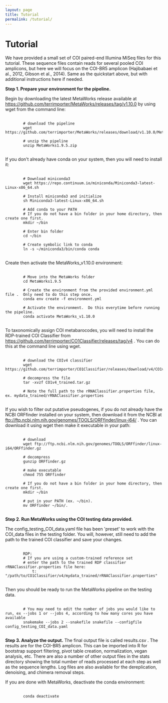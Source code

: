 ```yaml
---
layout: page
title: Tutorial
permalink: /tutorial/
---
```


<h1>Tutorial</h1>

We have provided a small set of COI paired-end Illumina MiSeq files for this tutorial.  These sequence files contain reads for several pooled COI amplicons, but here we will focus on the COI-BR5 amplicon (Hajibabaei et al., 2012, Gibson et al., 2014).  Same as the quickstart above, but with additional instructions here if needed.

**Step 1.  Prepare your environment for the pipeline.**

Begin by downloading the latest MetaWorks release available at https://github.com/terrimporter/MetaWorks/releases/tag/v1.10.0 by using wget from the command line:

<pre>
    <code>
        # download the pipeline
        wget https://github.com/terrimporter/MetaWorks/releases/download/v1.10.0/MetaWorks1.9.5.tar.gz

        # unzip the pipeline
        unzip MetaWorks1.9.5.zip
    </code>
</pre>

If you don't already have conda on your system, then you will need to install it:

<pre>
    <code>
        # Download miniconda3
        wget https://repo.continuum.io/miniconda/Miniconda3-latest-Linux-x86_64.sh

        # Install miniconda3 and initialize
        sh Miniconda3-latest-Linux-x86_64.sh

        # Add conda to your PATH
        # If you do not have a bin folder in your home directory, then create one first.
        mkdir ~/bin

        # Enter bin folder
        cd ~/bin

        # Create symbolic link to conda
        ln -s ~/miniconda3/bin/conda conda
    </code>
</pre>

Create then activate the MetaWorks_v1.10.0 environment:

<pre>
    <code>
        # Move into the MetaWorks folder
        cd MetaWorks1.9.5

        # Create the environment from the provided environment.yml file .  Only need to do this step once.
        conda env create -f environment.yml

        # Activate the environment.  Do this everytime before running the pipeline.
        conda activate MetaWorks_v1.10.0
    </code>
</pre>

To taxonomically assign COI metabarocodes, you will  need to install the RDP-trained COI Classifier from https://github.com/terrimporter/CO1Classifier/releases/tag/v4 .  You can do this at the command line using wget.

<pre>
    <code>
        # download the COIv4 classifier
        wget https://github.com/terrimporter/CO1Classifier/releases/download/v4/CO1v4_trained.tar.gz

        # decompress the file
        tar -xvzf CO1v4_trained.tar.gz

        # Note the full path to the rRNAClassifier.properties file, ex. mydata_trained/rRNAClassifier.properties
    </code>
</pre>

If you wish to filter out putative pseudogenes, if you do not already have the NCBI ORFfinder installed on your system, then download it from the NCBI at ftp://ftp.ncbi.nlm.nih.gov/genomes/TOOLS/ORFfinder/linux-i64/ .  You can download it using wget then make it executable in your path:

<pre>
    <code>
        # download
        wget ftp://ftp.ncbi.nlm.nih.gov/genomes/TOOLS/ORFfinder/linux-i64/ORFfinder.gz

        # decompress
        gunzip ORFfinder.gz

        # make executable
        chmod 755 ORFfinder

        # If you do not have a bin folder in your home directory, then create one first.
        mkdir ~/bin

        # put in your PATH (ex. ~/bin).
        mv ORFfinder ~/bin/.
    </code>
</pre>

**Step 2.  Run MetaWorks using the COI testing data provided.**

The config_testing_COI_data.yaml file has been 'preset' to work with the COI_data files in the testing folder.  You will, however, still need to add the path to the trained COI classifier and save your changes.

<pre>
    <code>
        RDP:
        # If you are using a custom-trained reference set 
        # enter the path to the trained RDP classifier rRNAClassifier.properties file here:
            t: "/path/to/CO1Classifier/v4/mydata_trained/rRNAClassifier.properties"
    </code>
</pre>    
  
Then you should be ready to run the MetaWorks pipeline on the testing data.
    
<pre>
    <code>
        # You may need to edit the number of jobs you would like to run, ex --jobs 1 or --jobs 4, according to how many cores you have available
        snakemake --jobs 2 --snakefile snakefile --configfile config_testing_COI_data.yaml
    </code>
</pre>

**Step 3.  Analyze the output.**
The final output file is called results.csv .  The results are for the COI-BR5 amplicon.  This can be imported into R for bootstrap support filtering, pivot table creation, normalization, vegan analysis, etc.  There are also a number of other output files in the stats directory showing the total number of reads processed at each step as well as the sequence lengths.  Log files are also available for the dereplication, denoising, and chimera removal steps.

If you are done with MetaWorks, deactivate the conda environment:

<pre>
    <code>
        conda deactivate
    </code>
</pre>